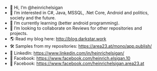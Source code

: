 - 👋 Hi, I’m @heinrichelsigan
- 👀 I’m interested in C#, Java, MSSQL, .Net Core, Android and politics, society and the future.
- 🌱 I’m currently learning (better android programming).
- 💞️ I’m looking to collaborate on Reviews for other repositories and projects.
- 🌎 Read my blog here: http://blog.darkstar.work 
- 🛠 Samples from my repositories: https://area23.at/mono/app.publish/
- 🤵 LinkedIn: https://www.linkedin.com/in/heinrichelsigan/
- 🤵 Facebook: https://www.facebook.com/heinrich.elsigan.10
- 🤵 Facebook: https://www.facebook.com/heinrichelsigan.area23.at
<!---
heinrichelsigan/heinrichelsigan is a ✨ special ✨ repository because its `README.md` (this file) appears on your GitHub profile.
You can click the Preview link to take a look at your changes.
--->
